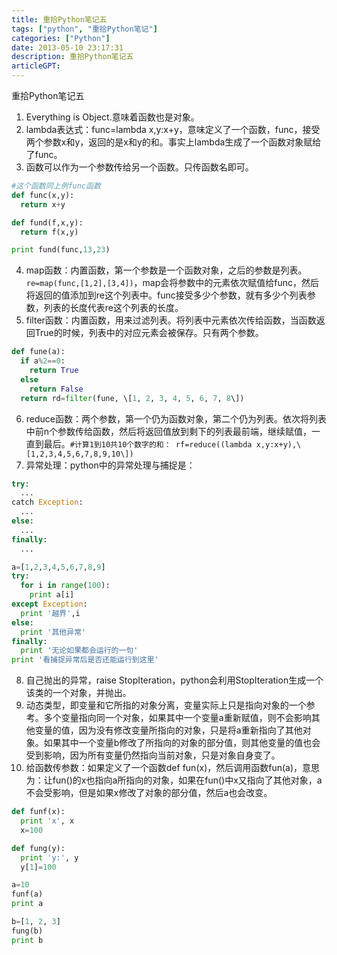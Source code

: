 ```yaml
---
title: 重拾Python笔记五
tags: ["python", "重拾Python笔记"]
categories: ["Python"]
date: 2013-05-10 23:17:31
description: 重拾Python笔记五
articleGPT: 
---
```


重拾Python笔记五  

  1. Everything is Object.意味着函数也是对象。
  2. lambda表达式：func=lambda x,y:x+y，意味定义了一个函数，func，接受两个参数x和y，返回的是x和y的和。事实上lambda生成了一个函数对象赋给了func。
  3. 函数可以作为一个参数传给另一个函数。只传函数名即可。
  
```python
#这个函数同上例func函数
def func(x,y):
  return x+y

def fund(f,x,y):
  return f(x,y)

print fund(func,13,23)
```

  4. map函数：内置函数，第一个参数是一个函数对象，之后的参数是列表。`re=map(func,[1,2],[3,4])`，map会将参数中的元素依次赋值给func，然后将返回的值添加到re这个列表中。func接受多少个参数，就有多少个列表参数，列表的长度代表re这个列表的长度。
  5. filter函数：内置函数，用来过滤列表。将列表中元素依次传给函数，当函数返回True的时候，列表中的对应元素会被保存。只有两个参数。

```python
def fune(a):
  if a%2==0:
    return True
  else
    return False
  return rd=filter(fune, \[1, 2, 3, 4, 5, 6, 7, 8\])
  ```

  6. reduce函数：两个参数，第一个仍为函数对象，第二个仍为列表。依次将列表中前n个参数传给函数，然后将返回值放到剩下的列表最前端，继续赋值，一直到最后。`#计算1到10共10个数字的和： rf=reduce((lambda x,y:x+y),\[1,2,3,4,5,6,7,8,9,10\]) `
  7. 异常处理：python中的异常处理与捕捉是： 
```python
try:
  ...
catch Exception:
  ...
else:
  ...
finally:
  ...

a=[1,2,3,4,5,6,7,8,9]
try:
  for i in range(100):
    print a[i]
except Exception:
  print '越界',i
else:
  print '其他异常'
finally:
  print '无论如果都会运行的一句'
print '看捕捉异常后是否还能运行到这里'
```

  8. 自己抛出的异常，raise StopIteration，python会利用StopIteration生成一个该类的一个对象，并抛出。
  9. 动态类型，即变量和它所指的对象分离，变量实际上只是指向对象的一个参考。多个变量指向同一个对象，如果其中一个变量a重新赋值，则不会影响其他变量的值，因为没有修改变量所指向的对象，只是将a重新指向了其他对象。如果其中一个变量b修改了所指向的对象的部分值，则其他变量的值也会受到影响，因为所有变量仍然指向当前对象，只是对象自身变了。
  10. 给函数传参数：如果定义了一个函数def fun(x)，然后调用函数fun(a)，意思为：让fun()的x也指向a所指向的对象，如果在fun()中x又指向了其他对象，a不会受影响，但是如果x修改了对象的部分值，然后a也会改变。
```python
def funf(x):
  print 'x', x
  x=100

def fung(y):
  print 'y:', y
  y[1]=100

a=10
funf(a)
print a

b=[1, 2, 3]
fung(b)
print b
```
